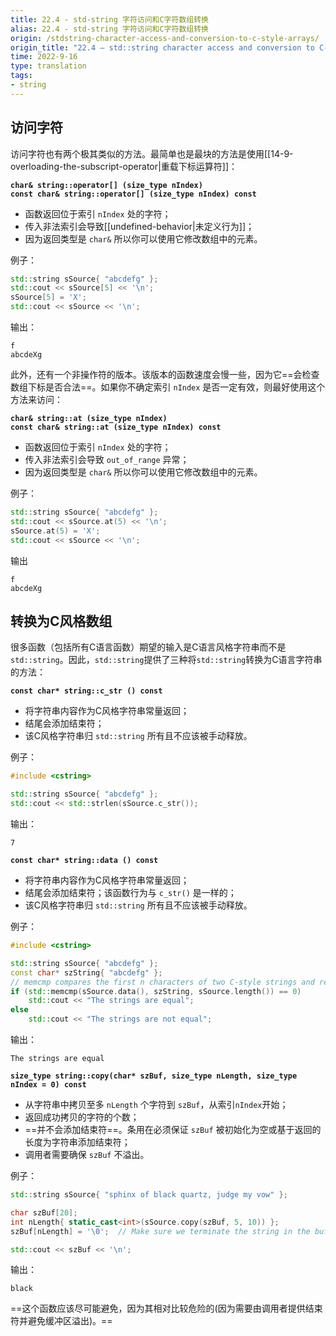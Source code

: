 ```yaml
---
title: 22.4 - std-string 字符访问和C字符数组转换
alias: 22.4 - std-string 字符访问和C字符数组转换
origin: /stdstring-character-access-and-conversion-to-c-style-arrays/
origin_title: "22.4 — std::string character access and conversion to C-style arrays"
time: 2022-9-16
type: translation
tags:
- string
---
```





## 访问字符

访问字符也有两个极其类似的方法。最简单也是最块的方法是使用[[14-9-overloading-the-subscript-operator|重载下标运算符]]：

**`char& string::operator[] (size_type nIndex)`**  
**`const char& string::operator[] (size_type nIndex) const`**

-   函数返回位于索引 `nIndex` 处的字符；
-   传入非法索引会导致[[undefined-behavior|未定义行为]]；
-   因为返回类型是 `char&` 所以你可以使用它修改数组中的元素。

例子：

```cpp
std::string sSource{ "abcdefg" };
std::cout << sSource[5] << '\n';
sSource[5] = 'X';
std::cout << sSource << '\n';
```

输出：

```
f
abcdeXg
```

此外，还有一个非操作符的版本。该版本的函数速度会慢一些，因为它==会检查数组下标是否合法==。如果你不确定索引 `nIndex` 是否一定有效，则最好使用这个方法来访问：

**`char& string::at (size_type nIndex)`**  
**`const char& string::at (size_type nIndex) const`**

-  函数返回位于索引 `nIndex` 处的字符；
-  传入非法索引会导致 `out_of_range` 异常；
-  因为返回类型是 `char&` 所以你可以使用它修改数组中的元素。


例子：

```cpp
std::string sSource{ "abcdefg" };
std::cout << sSource.at(5) << '\n';
sSource.at(5) = 'X';
std::cout << sSource << '\n';
```

输出

```
f
abcdeXg
```

## 转换为C风格数组

很多函数（包括所有C语言函数）期望的输入是C语言风格字符串而不是`std::string`。因此，`std::string`提供了三种将`std::string`转换为C语言字符串的方法：

**`const char* string::c_str () const`**

- 将字符串内容作为C风格字符串常量返回；
- 结尾会添加结束符；
- 该C风格字符串归 `std::string` 所有且不应该被手动释放。

例子：

```cpp
#include <cstring>

std::string sSource{ "abcdefg" };
std::cout << std::strlen(sSource.c_str());
```

输出：

```
7
```

**`const char* string::data () const`**

-  将字符串内容作为C风格字符串常量返回；
-  结尾会添加结束符；该函数行为与 `c_str()` 是一样的；
-  该C风格字符串归 `std::string` 所有且不应该被手动释放。

例子：

```cpp
#include <cstring>

std::string sSource{ "abcdefg" };
const char* szString{ "abcdefg" };
// memcmp compares the first n characters of two C-style strings and returns 0 if they are equal
if (std::memcmp(sSource.data(), szString, sSource.length()) == 0)
    std::cout << "The strings are equal";
else
    std::cout << "The strings are not equal";
```

输出：

```
The strings are equal
```

**`size_type string::copy(char* szBuf, size_type nLength, size_type nIndex = 0) const`**

-   从字符串中拷贝至多 `nLength` 个字符到 `szBuf`，从索引`nIndex`开始；
-   返回成功拷贝的字符的个数；
-   ==并不会添加结束符==。条用在必须保证 `szBuf` 被初始化为空或基于返回的长度为字符串添加结束符；
-   调用者需要确保 `szBuf` 不溢出。

例子：

```cpp
std::string sSource{ "sphinx of black quartz, judge my vow" };

char szBuf[20];
int nLength{ static_cast<int>(sSource.copy(szBuf, 5, 10)) };
szBuf[nLength] = '\0';  // Make sure we terminate the string in the buffer

std::cout << szBuf << '\n';
```

输出：

```
black
```

==这个函数应该尽可能避免，因为其相对比较危险的(因为需要由调用者提供结束符并避免缓冲区溢出)。==

